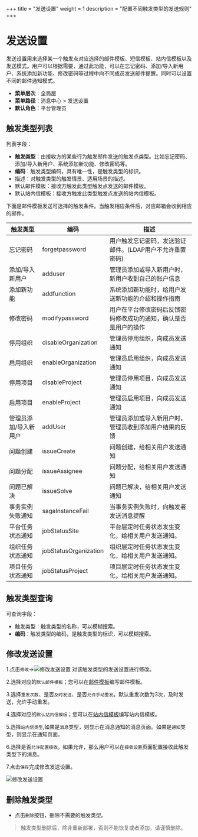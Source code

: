 ﻿+++
title = "发送设置"
weight = 1
description = "配置不同触发类型的发送规则"
+++

# 发送设置

发送设置用来选择某一个触发点对应选择的邮件模板、短信模板、站内信模板以及发送模式。用户可以根据需要，通过此功能，可以在忘记密码、添加/导入新用户、系统添加新功能、修改密码等过程中向不同成员发送邮件提醒。同时可以设置不同的邮件通知模式。


- **菜单层次**：全局层
- **菜单路径**：消息中心 > 发送设置
- **默认角色**：平台管理员

## 触发类型列表

列表字段：

- **触发类型**：由接收方的某些行为触发邮件发送的触发点类型。比如忘记密码、添加/导入新用户、系统添加新功能、修改密码等。
- **编码**：触发类型编码，具有唯一性，是触发类型的标识。
- 描述：对触发类型的触发情景、适用场景的描述。
- 默认邮件模板：接收方触发此类型触发点发送的邮件模板。
- 默认站内信模板：接收方触发此类型触发点发送的站内信模板。

下面是邮件模板发送可选择的触发条件。当触发相应条件后，对应邮箱会收到相应的邮件。

| 触发类型 | 编码 | 描述 |
| --- | --- | --- |
忘记密码 | forgetpassword | 用户触发忘记密码，发送验证邮件。(LDAP用户不允许重置密码)
添加/导入新用户 | adduser | 管理员添加或导入新用户时，新用户收到自己的账户信息
添加新功能 | addfunction | 系统添加新功能时，给用户发送新功能的介绍和操作指南
修改密码 | modifypassword | 用户在平台修改密码后反馈密码修改成功的通知，确认是否是用户的操作
停用组织 | disableOrganization | 管理员停用组织，向成员发送通知
启用组织 | enableOrganization | 管理员启用组织，向成员发送通知
停用项目 | disableProject | 管理员停用项目，向成员发送通知
启用项目 | enableProject | 管理员启用项目，向成员发送通知
管理员添加/导入新用户 | addUser | 管理员添加或导入新用户时，管理员收到添加用户结果的反馈
问题创建 | issueCreate | 问题创建，给相关用户发送通知
问题分配 | issueAssignee | 问题分配，给相关用户发送通知
问题已解决 | issueSolve | 问题已解决，给相关用户发送通知
事务实例失败通知 | sagaInstanceFail | 当事务实例失败时，向触发者发送消息提醒
平台任务状态通知 | jobStatusSite | 平台层定时任务状态发生变化，给相关用户发送通知。
组织任务状态通知 | jobStatusOrganization | 组织层定时任务状态发生变化，给相关用户发送通知。
项目任务状态通知 | jobStatusProject | 项目层定时任务状态发生变化，给相关用户发送通知。

## 触发类型查询

可查询字段：

- 触发类型：触发类型的名称，可以模糊搜索。
- **编码**：触发类型的编码，是触发类型的标识，可以模糊搜索。

## 修改发送设置

1.点击`修改`→![修改发送设置](/docs/user-guide/system-configuration/message/image/update.png) 对该触发类型的发送设置进行修改。

2.选择对应的`默认邮件模板`；您可以在[邮件模板](../email-template)编写邮件模板。

3.选择`重发次数`、是否`及时发送`、是否`允许手动重发`。默认重发次数为3次，及时发送，允许手动重发。

4.选择对应的`默认站内信模板`；您可以在[站内信模板](../stationletter-template)编写站内信模板。

5.选择`站内信类型`,如果是`消息`类型，则显示在消息通知的消息页面。如果是`通知`类型，则显示在通知页面。

6.选择是否`允许配置接收`。如果允许，那么用户可以在`接收设置`页面配置接收此触发类型下的消息。

7.点击`保存`完成修改发送设置。

![修改发送设置](/docs/user-guide/system-configuration/message/image/update-send.png)


## 删除触发类型

- 点击`删除`按钮，删除不需要的触发类型。

<blockquote class="note">
       触发类型删除后，除非重新部署，否则不能恢复或者添加，请谨慎删除。
      </blockquote>


